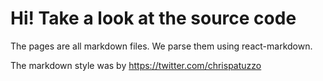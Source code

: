 # Hi! Take a look at the source code

The pages are all markdown files. We parse them using react-markdown.

The markdown style was by https://twitter.com/chrispatuzzo
